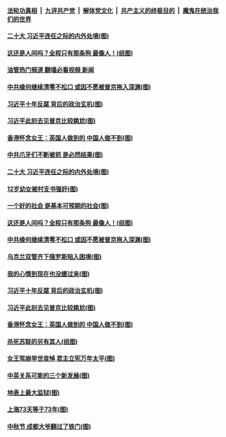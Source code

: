 ####  [法轮功真相](../../../../basic/blob/master/README.md?t=09141201) &nbsp;|&nbsp; [九评共产党](../../../../9ping.md/blob/master/README.md?t=09141201) &nbsp;|&nbsp; [解体党文化](../../../../jtdwh.md/blob/master/README.md?t=09141201)  &nbsp;|&nbsp; [共产主义的终极目的](../../../../gczydzjmd.md/blob/master/README.md?t=09141201) &nbsp;|&nbsp; [魔鬼在统治我们的世界](../../../../mgztzwmdsj.md/blob/master/README.md?t=09141201) 

#### [二十大 习近平连任之际的内外处境(图)](../pages/p4/1016626.md?t=09141201) 

#### [这还是人间吗？全程只有那条狗 最像人！(组图)](../pages/p4/1016637.md?t=09141201) 

#### [油管热门频道 翻墙必看视频 新闻](http://45.76.130.85:81/youtube.html?09141201)

#### [中共缘何继续清零不松口 或因不愿被普京拖入深渊﻿(图)](../pages/p4/1016545.md?t=09141201) 

#### [习近平十年反腐 背后的政治玄机(图)](../pages/p4/1016557.md?t=09141201) 

#### [习近平此刻去见普京比较尴尬(图)](../pages/p4/1016544.md?t=09141201) 

#### [香港怀念女王：英国人做到的 中国人做不到(图)](../pages/p4/1016541.md?t=09141201) 

#### [中共爪牙们不断被抓 是必然结果(图)](../pages/p4/1016627.md?t=09141201) 

#### [二十大 习近平连任之际的内外处境(图)](../pages/p4/1016626.md?t=09141201) 

#### [12岁幼女被村支书强奸(图)](../pages/p4/1016642.md?t=09141201) 

#### [一个好的社会 是基本可预期的社会(图)](../pages/p4/1016641.md?t=09141201) 

#### [这还是人间吗？全程只有那条狗 最像人！(组图)](../pages/p4/1016637.md?t=09141201) 



#### [中共缘何继续清零不松口 或因不愿被普京拖入深渊﻿(图)](../pages/p4/1016545.md?t=09141201) 

#### [乌克兰双管齐下俄罗斯陷入困境(图)](../pages/p4/1016559.md?t=09141201) 

#### [我的心情到现在也没缓过来(图)](../pages/p4/1016558.md?t=09141201) 

#### [习近平十年反腐 背后的政治玄机(图)](../pages/p4/1016557.md?t=09141201) 

#### [习近平此刻去见普京比较尴尬(图)](../pages/p4/1016544.md?t=09141201) 

#### [香港怀念女王：英国人做到的 中国人做不到(图)](../pages/p4/1016541.md?t=09141201) 


#### [杀死苏联的另有其人(组图)](../pages/p4/1016484.md?t=09141201) 

#### [女王驾崩举世哀悼 君主立宪万年太平(图)](../pages/p4/1016470.md?t=09141201) 

#### [中英关系可能的三个新发展(图)](../pages/p4/1016469.md?t=09141201) 

#### [地表上最大监狱(图)](../pages/p4/1016414.md?t=09141201) 

#### [上海73天等于73年(图)](../pages/p4/1016407.md?t=09141201) 

#### [中秋节 成都大爷翻过了铁门(图)](../pages/p4/1016406.md?t=09141201) 

<img src='http://gfw-breaker.win/goodnews/indexes/p4.md' width='0px' height='0px'/>

